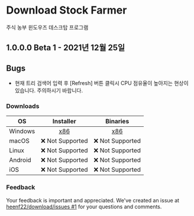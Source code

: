 # Download Stock Farmer

주식 농부 윈도우즈 데스크탑 프로그램

## 1.0.0.0 Beta 1 - 2021년 12월 25일

## Bugs

* 현재 트리 검색어 입력 후 [Refresh] 버튼 클릭시 CPU 점유율이 높아지는 현상이 있습니다. 주의하시기 바랍니다.

### Downloads

| OS        | Installer | Binaries |
| --------- | :-------: | :------: |
| Windows   | [x86][setup-gtools-stockfarmer-1.0.0.0-beta1.exe] | [x86][setup-gtools-stockfarmer-1.0.0.0-beta1.zip] |
| macOS     | ❌ Not Supported | ❌ Not Supported |
| Linux     | ❌ Not Supported | ❌ Not Supported |
| Android   | ❌ Not Supported | ❌ Not Supported |
| iOS       | ❌ Not Supported | ❌ Not Supported |

### Feedback

Your feedback is important and appreciated. We've created an issue at [heenf22/download/issues #1](https://github.com/heenf22/download/issues/1) for your questions and comments.

[//]: # ( Download link )
[setup-gtools-stockfarmer-1.0.0.0-beta1.exe]: https://github.com/heenf22/download/blob/main/stockfarmer/beta/setup-gtools-stockfarmer-1.0.0.0-beta1.exe
[setup-gtools-stockfarmer-1.0.0.0-beta1.zip]: https://github.com/heenf22/download/tree/main/stockfarmer/beta/setup-gtools-stockfarmer-1.0.0.0-beta1.zip
